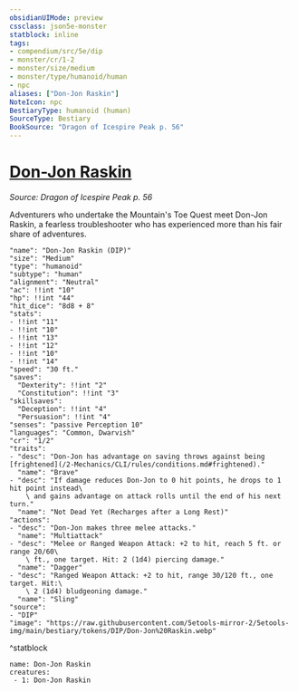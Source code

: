 ```yaml
---
obsidianUIMode: preview
cssclass: json5e-monster
statblock: inline
tags:
- compendium/src/5e/dip
- monster/cr/1-2
- monster/size/medium
- monster/type/humanoid/human
- npc
aliases: ["Don-Jon Raskin"]
NoteIcon: npc
BestiaryType: humanoid (human)
SourceType: Bestiary
BookSource: "Dragon of Icespire Peak p. 56"
---
```

# [Don-Jon Raskin](2-Mechanics/CLI/bestiary/npc/don-jon-raskin-dip.md)
*Source: Dragon of Icespire Peak p. 56*  

Adventurers who undertake the Mountain's Toe Quest meet Don-Jon Raskin, a fearless troubleshooter who has experienced more than his fair share of adventures.

```statblock
"name": "Don-Jon Raskin (DIP)"
"size": "Medium"
"type": "humanoid"
"subtype": "human"
"alignment": "Neutral"
"ac": !!int "10"
"hp": !!int "44"
"hit_dice": "8d8 + 8"
"stats":
- !!int "11"
- !!int "10"
- !!int "13"
- !!int "12"
- !!int "10"
- !!int "14"
"speed": "30 ft."
"saves":
  "Dexterity": !!int "2"
  "Constitution": !!int "3"
"skillsaves":
  "Deception": !!int "4"
  "Persuasion": !!int "4"
"senses": "passive Perception 10"
"languages": "Common, Dwarvish"
"cr": "1/2"
"traits":
- "desc": "Don-Jon has advantage on saving throws against being [frightened](/2-Mechanics/CLI/rules/conditions.md#frightened)."
  "name": "Brave"
- "desc": "If damage reduces Don-Jon to 0 hit points, he drops to 1 hit point instead\
    \ and gains advantage on attack rolls until the end of his next turn."
  "name": "Not Dead Yet (Recharges after a Long Rest)"
"actions":
- "desc": "Don-Jon makes three melee attacks."
  "name": "Multiattack"
- "desc": "Melee or Ranged Weapon Attack: +2 to hit, reach 5 ft. or range 20/60\
    \ ft., one target. Hit: 2 (1d4) piercing damage."
  "name": "Dagger"
- "desc": "Ranged Weapon Attack: +2 to hit, range 30/120 ft., one target. Hit:\
    \ 2 (1d4) bludgeoning damage."
  "name": "Sling"
"source":
- "DIP"
"image": "https://raw.githubusercontent.com/5etools-mirror-2/5etools-img/main/bestiary/tokens/DIP/Don-Jon%20Raskin.webp"
```
^statblock

```encounter-table
name: Don-Jon Raskin
creatures:
 - 1: Don-Jon Raskin
```
